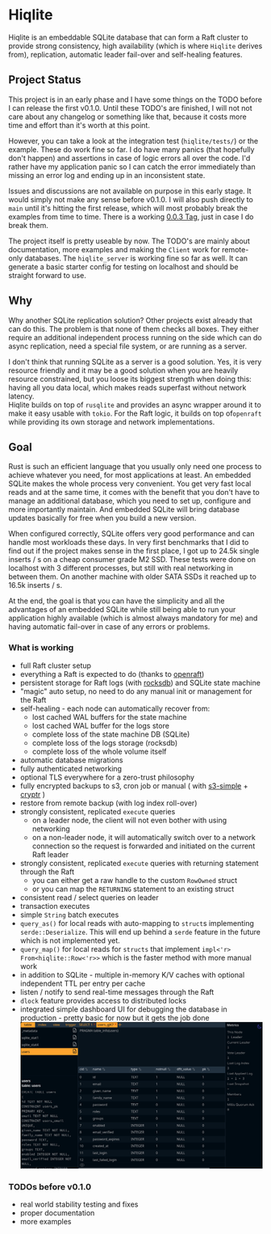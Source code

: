 # Hiqlite

Hiqlite is an embeddable SQLite database that can form a Raft cluster to provide strong consistency, high availability
(which is where `Hiqlite` derives from), replication, automatic leader fail-over and self-healing features.

## Project Status

This project is in an early phase and I have some things on the TODO before I can release the first v0.1.0.
Until these TODO's are finished, I will not not care about any changelog or something like that, because it costs more
time and effort than it's worth at this point.

However, you can take a look at the integration test (`hiqlite/tests/`) or the example. These do work fine so far.
I do have many panics (that hopefully don't happen) and assertions in case of logic errors all over the code.
I'd rather have my application panic so I can catch the error immediately than missing an error log and ending up in
an inconsistent state.

Issues and discussions are not available on purpose in this early stage. It would simply not make any sense before
v0.1.0. I will also push directly to `main` until it's hitting the first release, which will most probably break the
examples from time to time. There is a working [0.0.3 Tag](https://github.com/sebadob/hiqlite/tree/v0.0.3), just in
case I do break them.

The project itself is pretty useable by now. The TODO's are mainly about documentation, more examples and making
the `Client` work for remote-only databases. The `hiqlite_server` is working fine so far as well. It can generate a
basic starter config for testing on localhost and should be straight forward to use.

## Why

Why another SQLite replication solution? Other projects exist already that can do this. The problem is that none of
them checks all boxes. They either require an additional independent process running on the side which can do async
replication, need a special file system, or are running as a server.

I don't think that running SQLite as a server is a good solution. Yes, it is very resource friendly and it may
be a good solution when you are heavily resource constrained, but you loose its biggest strength when doing this: having
all you data local, which makes reads superfast without network latency.  
Hiqlite builds on top of `rusqlite` and provides an async wrapper around it to make it easy usable with `tokio`. For the
Raft logic, it builds on top of`openraft` while providing its own storage and network implementations.

## Goal

Rust is such an efficient language that you usually only need one process to achieve whatever you need, for most
applications at least. An embedded SQLite makes the whole process very convenient. You get very fast local reads and at
the same time, it comes with the benefit that you don't have to manage an additional database, which you need to set up,
configure and more importantly maintain. And embedded SQLite will bring database updates basically for free when you
build a new version.

When configured correctly, SQLite offers very good performance and can handle most workloads these days. In very
first benchmarks that I did to find out if the project makes sense in the first place, I got up to 24.5k single
inserts / s on a cheap consumer grade M2 SSD. These tests were done on localhost with 3 different processes, but still
with real networking in between them. On another machine with older SATA SSDs it reached up to 16.5k inserts / s.

At the end, the goal is that you can have the simplicity and all the advantages of an embedded SQLite while still being
able to run your application highly available (which is almost always mandatory for me) and having automatic fail-over
in case of any errors or problems.

### What is working

- full Raft cluster setup
- everything a Raft is expected to do (thanks to [openraft](https://github.com/datafuselabs/openraft))
- persistent storage for Raft logs (with [rocksdb](https://github.com/rust-rocksdb/rust-rocksdb)) and SQLite state
  machine
- "magic" auto setup, no need to do any manual init or management for the Raft
- self-healing - each node can automatically recover from:
    - lost cached WAL buffers for the state machine
    - lost cached WAL buffer for the logs store
    - complete loss of the state machine DB (SQLite)
    - complete loss of the logs storage (rocksdb)
    - complete loss of the whole volume itself
- automatic database migrations
- fully authenticated networking
- optional TLS everywhere for a zero-trust philosophy
- fully encrypted backups to s3, cron job or manual (
  with [s3-simple](https://github.com/sebadob/s3-simple) + [cryptr](https://github.com/sebadob/cryptr) )
- restore from remote backup (with log index roll-over)
- strongly consistent, replicated `execute` queries
    - on a leader node, the client will not even bother with using networking
    - on a non-leader node, it will automatically switch over to a network connection so the request
      is forwarded and initiated on the current Raft leader
- strongly consistent, replicated `execute` queries with returning statement through the Raft
    - you can either get a raw handle to the custom `RowOwned` struct
    - or you can map the `RETURNING` statement to an existing struct
- consistent read / select queries on leader
- transaction executes
- simple `String` batch executes
- `query_as()` for local reads with auto-mapping to `struct`s implementing `serde::Deserialize`.
  This will end up behind a `serde` feature in the future which is not implemented yet.
- `query_map()` for local reads for `structs` that implement `impl<'r> From<hiqlite::Row<'r>>` which is the
  faster method with more manual work
- in addition to SQLite - multiple in-memory K/V caches with optional independent TTL per entry per cache
- listen / notify to send real-time messages through the Raft
- `dlock` feature provides access to distributed locks
- integrated simple dashboard UI for debugging the database in production - pretty basic for now but it gets the job
  done
  ![dashboard screenshot](https://raw.githubusercontent.com/sebadob/hiqlite/main/dashboard/screenshot.png)

### TODOs before v0.1.0

- real world stability testing and fixes
- proper documentation
- more examples
